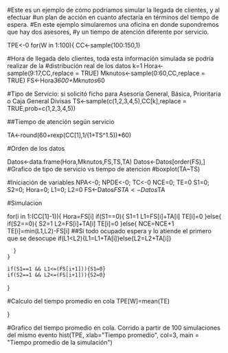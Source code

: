 #Este es un ejemplo de cómo podríamos simular la llegada de clientes, y al efectuar
#un plan de acción en cuanto afectaría en términos del tiempo  de espera.
#En este ejemplo simularemos una oficina en donde supondremos que hay dos asesores,
#y un tiempo de atención diferente por servicio.

TPE<-0
for(W in 1:100){
  CC<-sample(100:150,1)
  
  #Hora de llegada delo clientes, toda esta información simulada se podría realizar de la 
  #distribución real  de los datos
  k=1
  Hora<-sample(9:17,CC,replace = TRUE)
  Mknutos<-sample(0:60,CC,replace = TRUE)
  FS<-Hora*3600+Mknutos*60
  
  #Tipo de Servicio: si solicitó ficho para Asesoría General, Básica, Prioritaria o Caja General Divisas
  TS<-sample(c(1,2,3,4,5),CC[k],replace = TRUE,prob=c(1,2,3,4,5))
  
  ##Tiempo de atención según servicio
  
  TA<-round(60+rexp(CC[1],1/(1+TS^1.5))*60)
  
  #Orden de los datos
  
  Datos<-data.frame(Hora,Mknutos,FS,TS,TA)
  Datos<-Datos[order(FS),]
  #Grafico  de tipo  de servicio vs tiempo de atencion
  #boxplot(TA~TS)
  
  #Iniciación de variables
  NPA<-0;
  NPDE<-0;
  TC<-0
  NCE=0;
  TE=0
  S1=0;
  S2=0;
  Hora=0;
  L1=0;
  L2=0
  FS<-Datos$FS
  TA<-Datos$TA
  
  #Simulacion
  
  for(i in 1:(CC[1]-1)){
    Hora=FS[i]
    if(S1==0){ 
      S1=1
      L1=FS[i]+TA[i]
      TE[i]=0
    }else{
      if(S2==0){
        S2=1
        L2=FS[i]+TA[i]
        TE[i]=0
      }else{
        NCE=NCE+1
        TE[i]=min(L1,L2)-FS[i]
        ##Si todo ocupado espera y lo atiende el primero que se desocupe
        if(L1<L2){L1=L1+TA[i]}else{L2=L2+TA[i]}
        
      }
    }
    
    if(S1==1 && L1<=(FS[i+1])){S1=0}
    if(S2==1 && L2<=(FS[i+1])){S2=0}
    
  }
  
  #Calculo del tiempo promedio en cola 
  TPE[W]=mean(TE)
  
}

#Grafico del tiempo promedio en cola. Corrido a partir de 100 simulaciones del mismo evento
hist(TPE, xlab="Tiempo promedio", col=3, main = "Tiempo promedio de la simulación")
     
